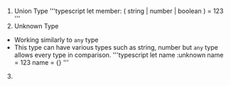 1. Union Type
'''typescript
let member: ( string | number | boolean ) = 123
'''
2. Unknown Type
- Working similarly to `any` type
- This type can have various types such as string, number but `any` type allows every type in comparison.
'''typescript
let name :unknown
name = 123
name = {}
'''

3. 